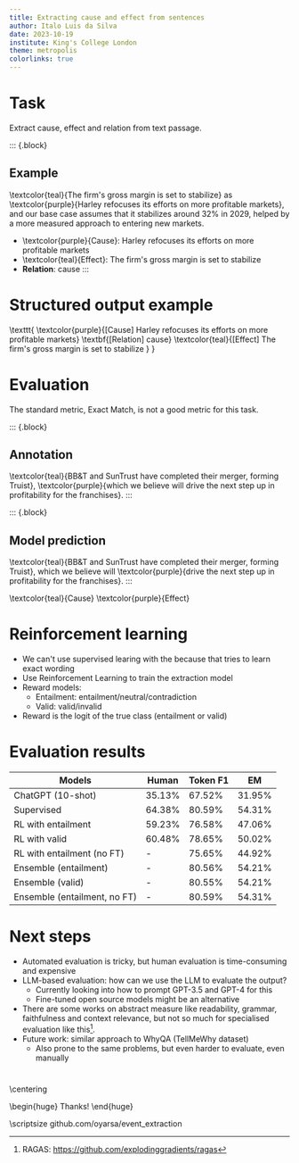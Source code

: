 ```yaml
---
title: Extracting cause and effect from sentences
author: Italo Luis da Silva
date: 2023-10-19
institute: King's College London
theme: metropolis
colorlinks: true
---
```


# Task

Extract cause, effect and relation from text passage.

::: {.block}
## Example

\textcolor{teal}{The firm's gross margin is set to stabilize} as
\textcolor{purple}{Harley refocuses its efforts on more profitable markets}, and
our base case assumes that it stabilizes around 32\% in 2029, helped by a more
measured approach to entering new markets.

- \textcolor{purple}{Cause}: Harley refocuses its efforts on more profitable markets
- \textcolor{teal}{Effect}: The firm's gross margin is set to stabilize
- **Relation**: cause
:::

# Structured output example

\texttt{ \textcolor{purple}{[Cause] Harley refocuses its efforts on more profitable
markets} \textbf{[Relation] cause} \textcolor{teal}{[Effect] The firm's gross margin
is set to stabilize } }

# Evaluation

The standard metric, Exact Match, is not a good metric for this task.

::: {.block}
## Annotation

\textcolor{teal}{BB\&T and SunTrust have completed their merger, forming
Truist}, \textcolor{purple}{which we believe will drive the next step up in
profitability for the franchises}.
:::

::: {.block}
## Model prediction

\textcolor{teal}{BB\&T and SunTrust have completed their merger, forming
Truist}, which we believe will \textcolor{purple}{drive the next step up in
profitability for the franchises}.
:::

\textcolor{teal}{Cause} \textcolor{purple}{Effect}

# Reinforcement learning
- We can't use supervised learing with the because that tries to learn exact wording
- Use Reinforcement Learning to train the extraction model
- Reward models:
    - Entailment: entailment/neutral/contradiction
    - Valid: valid/invalid
- Reward is the logit of the true class (entailment or valid)

# Evaluation results
| Models                       | Human  | Token F1 | EM     |
| ---------------------------- | ------ | -------- | ------ |
| ChatGPT (10-shot)            | 35.13% | 67.52%   | 31.95% |
| Supervised                   | 64.38% | 80.59%   | 54.31% |
| RL with entailment           | 59.23% | 76.58%   | 47.06% |
| RL with valid                | 60.48% | 78.65%   | 50.02% |
| RL with entailment (no FT)   | -      | 75.65%   | 44.92% |
| Ensemble (entailment)        | -      | 80.56%   | 54.21% |
| Ensemble (valid)             | -      | 80.55%   | 54.21% |
| Ensemble (entailment, no FT) | -      | 80.59%   | 54.31% |

# Next steps

- Automated evaluation is tricky, but human evaluation is time-consuming and expensive
- LLM-based evaluation: how can we use the LLM to evaluate the output?
    - Currently looking into how to prompt GPT-3.5 and GPT-4 for this
    - Fine-tuned open source models might be an alternative
- There are some works on abstract measure like readability, grammar, faithfulness
  and context relevance, but not so much for specialised evaluation like this[^1].
- Future work: similar approach to WhyQA (TellMeWhy dataset)
    - Also prone to the same problems, but even harder to evaluate, even manually

[^1]: RAGAS: https://github.com/explodinggradients/ragas

#

\centering

\begin{huge}
    Thanks!
\end{huge}

\scriptsize
github.com/oyarsa/event_extraction

